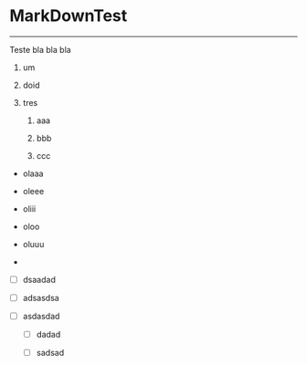 # MarkDownTest

---

Teste bla bla bla

1. um

2. doid

3. tres
   
   1. aaa
   
   2. bbb
   
   3. ccc



- olaaa

- oleee

- oliii

- oloo

- oluuu

- 

- [ ] dsaadad

- [ ] adsasdsa

- [ ] asdasdad
  
  - [ ] dadad
  
  - [ ] sadsad